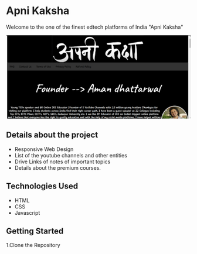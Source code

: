 # Apni Kaksha
Welcome to the one of the finest edtech platforms of India "Apni Kaksha"

![Cover Image](./apnikaksha.png)
## Details about the project
<ul>
  <li>Responsive Web Design</li>
  <li>List of the youtube channels and other entities</li>
  <li>Drive Links of notes of important topics</li>
  <li>Details about the premium courses.</li>
</ul>

## Technologies Used
<ul>
  <li>HTML</li>
  <li>CSS</li>
  <li>Javascript</li>
</ul> 

## Getting Started
1.Clone the Repository
```sh
